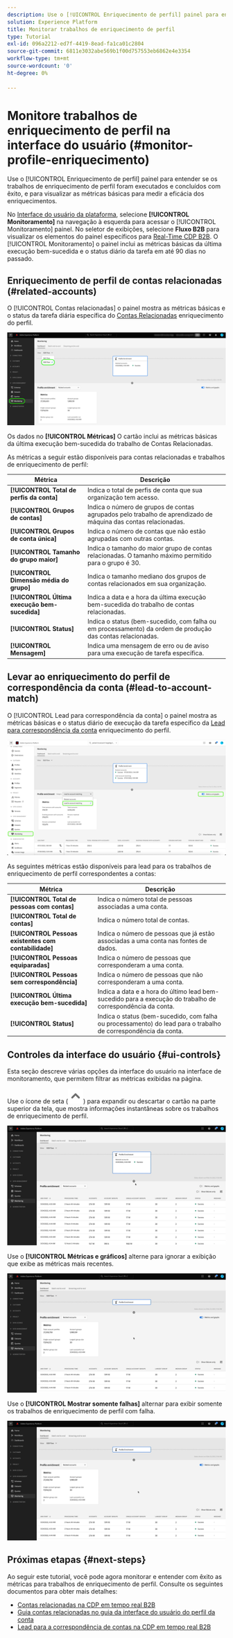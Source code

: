```yaml
---
description: Use o [!UICONTROL Enriquecimento de perfil] painel para entender se os trabalhos de enriquecimento de perfil foram executados e concluídos com êxito, e para visualizar as métricas básicas para medir a eficácia dos enriquecimentos.
solution: Experience Platform
title: Monitorar trabalhos de enriquecimento de perfil
type: Tutorial
exl-id: 096a2212-ed7f-4419-8ead-fa1ca01c2804
source-git-commit: 6811e3032abe569b1f00d757553eb6862e4e3354
workflow-type: tm+mt
source-wordcount: '0'
ht-degree: 0%

---
```


# Monitore trabalhos de enriquecimento de perfil na interface do usuário (#monitor-profile-enriquecimento)

Use o [!UICONTROL Enriquecimento de perfil] painel para entender se os trabalhos de enriquecimento de perfil foram executados e concluídos com êxito, e para visualizar as métricas básicas para medir a eficácia dos enriquecimentos.

No [Interface do usuário da plataforma](https://platform.adobe.com), selecione **[!UICONTROL Monitoramento]** na navegação à esquerda para acessar o [!UICONTROL Monitoramento] painel. No seletor de exibições, selecione **Fluxo B2B** para visualizar os elementos do painel específicos para [Real-Time CDP B2B](/help/rtcdp/b2b-overview.md).  O [!UICONTROL Monitoramento] o painel inclui as métricas básicas da última execução bem-sucedida e o status diário da tarefa em até 90 dias no passado.

## Enriquecimento de perfil de contas relacionadas (#related-accounts)

O [!UICONTROL Contas relacionadas] o painel mostra as métricas básicas e o status da tarefa diária específica do [Contas Relacionadas](/help/rtcdp/b2b-ai-ml-services/related-accounts.md) enriquecimento do perfil.

![Indicação visual de como chegar à tela de monitoramento de trabalhos de enriquecimento de perfil na interface do usuário do Experience Platform.](/help/dataflows/assets/ui/b2b/monitoring-profile-enrichment-jobs.png)

Os dados no **[!UICONTROL Métricas]** O cartão inclui as métricas básicas da última execução bem-sucedida do trabalho de Contas Relacionadas.

As métricas a seguir estão disponíveis para contas relacionadas e trabalhos de enriquecimento de perfil:

| Métrica | Descrição |
| --------- | ---------- |
| **[!UICONTROL Total de perfis da conta]** | Indica o total de perfis de conta que sua organização tem acesso. |
| **[!UICONTROL Grupos de contas]** | Indica o número de grupos de contas agrupados pelo trabalho de aprendizado de máquina das contas relacionadas. |
| **[!UICONTROL Grupos de conta única]** | Indica o número de contas que não estão agrupadas com outras contas. |
| **[!UICONTROL Tamanho do grupo maior]** | Indica o tamanho do maior grupo de contas relacionadas. O tamanho máximo permitido para o grupo é 30. |
| **[!UICONTROL Dimensão média do grupo]** | Indica o tamanho mediano dos grupos de contas relacionados em sua organização. |
| **[!UICONTROL Última execução bem-sucedida]** | Indica a data e a hora da última execução bem-sucedida do trabalho de contas relacionadas. |
| **[!UICONTROL Status]** | Indica o status (bem-sucedido, com falha ou em processamento) da ordem de produção das contas relacionadas. |
| **[!UICONTROL Mensagem]** | Indica uma mensagem de erro ou de aviso para uma execução de tarefa específica. |

## Levar ao enriquecimento do perfil de correspondência da conta (#lead-to-account-match)

O [!UICONTROL Lead para correspondência da conta] o painel mostra as métricas básicas e o status diário de execução da tarefa específico da [Lead para correspondência da conta](/help/rtcdp/b2b-ai-ml-services/lead-to-account-matching.md) enriquecimento do perfil.

![Lead para o enriquecimento do perfil de correspondência da conta](/help/dataflows/assets/ui/b2b/mpc-lead-to-account-matching.png)

As seguintes métricas estão disponíveis para lead para os trabalhos de enriquecimento de perfil correspondentes a contas:

| Métrica | Descrição |
| --------- | ---------- |
| **[!UICONTROL Total de pessoas com contas]** | Indica o número total de pessoas associadas a uma conta. |
| **[!UICONTROL Total de contas]** | Indica o número total de contas. |
| **[!UICONTROL Pessoas existentes com contabilidade]** | Indica o número de pessoas que já estão associadas a uma conta nas fontes de dados. |
| **[!UICONTROL Pessoas equiparadas]** | Indica o número de pessoas que corresponderam a uma conta. |
| **[!UICONTROL Pessoas sem correspondência]** | Indica o número de pessoas que não corresponderam a uma conta. |
| **[!UICONTROL Última execução bem-sucedida]** | Indica a data e a hora do último lead bem-sucedido para a execução do trabalho de correspondência da conta. |
| **[!UICONTROL Status]** | Indica o status (bem-sucedido, com falha ou processamento) do lead para o trabalho de correspondência da conta. |

## Controles da interface do usuário {#ui-controls}

Esta seção descreve várias opções da interface do usuário na interface de monitoramento, que permitem filtrar as métricas exibidas na página.

Use o ícone de seta (![ícone de seta](/help/dataflows/assets/ui/monitor-destinations/chevron-up.png)) para expandir ou descartar o cartão na parte superior da tela, que mostra informações instantâneas sobre os trabalhos de enriquecimento de perfil.

![Gravação de tela que mostra o controle da interface do usuário do ícone de seta.](/help/dataflows/assets/ui/b2b/use-arrow-control.gif)

Use o **[!UICONTROL Métricas e gráficos]** alterne para ignorar a exibição que exibe as métricas mais recentes.

![Gravação de tela que mostra as métricas e os gráficos alternados.](/help/dataflows/assets/ui/b2b/metrics-and-graphs-toggle.gif)

Use o **[!UICONTROL Mostrar somente falhas]** alternar para exibir somente os trabalhos de enriquecimento de perfil com falha.

![Gravação de tela que mostra o botão Mostrar falhas somente alternar.](/help/dataflows/assets/ui/b2b/show-failures-only.gif)

## Próximas etapas {#next-steps}

Ao seguir este tutorial, você pode agora monitorar e entender com êxito as métricas para trabalhos de enriquecimento de perfil. Consulte os seguintes documentos para obter mais detalhes:

* [Contas relacionadas na CDP em tempo real B2B](/help/rtcdp/b2b-ai-ml-services/related-accounts.md)
* [Guia contas relacionadas no guia da interface do usuário do perfil da conta](/help/rtcdp/accounts/account-profile-ui-guide.md)
* [Lead para a correspondência de contas na CDP em tempo real B2B](/help/rtcdp/b2b-ai-ml-services/lead-to-account-matching.md)
